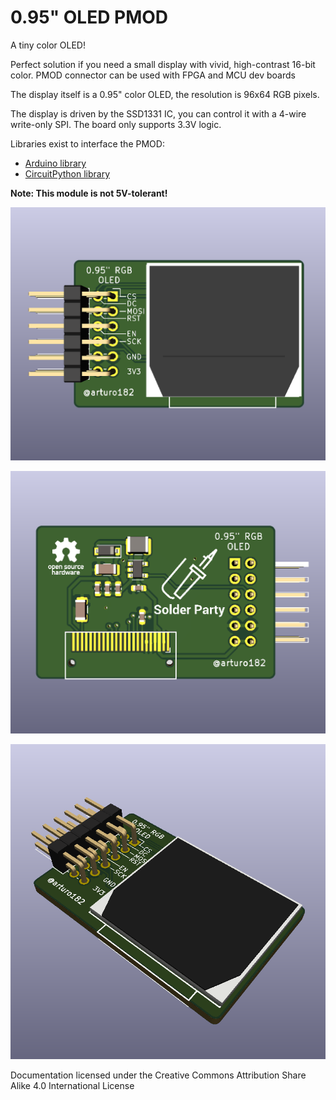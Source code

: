 # 0.95" OLED PMOD

A tiny color OLED!

Perfect solution if you need a small display with vivid, high-contrast 16-bit color. PMOD connector can be used with FPGA and MCU dev boards

The display itself is a 0.95" color OLED, the resolution is 96x64 RGB pixels.

The display is driven by the SSD1331 IC, you can control it with a 4-wire write-only SPI. The board only supports 3.3V logic.

Libraries exist to interface the PMOD:
- [Arduino library](https://github.com/adafruit/Adafruit-SSD1331-OLED-Driver-Library-for-Arduino)
- [CircuitPython library](https://github.com/adafruit/Adafruit_CircuitPython_SSD1331)

**Note: This module is not 5V-tolerant!**

![](./img/front.png)

![](./img/back.png)

![](./img/sideways.png)

Documentation licensed under the Creative Commons Attribution Share Alike 4.0 International License
